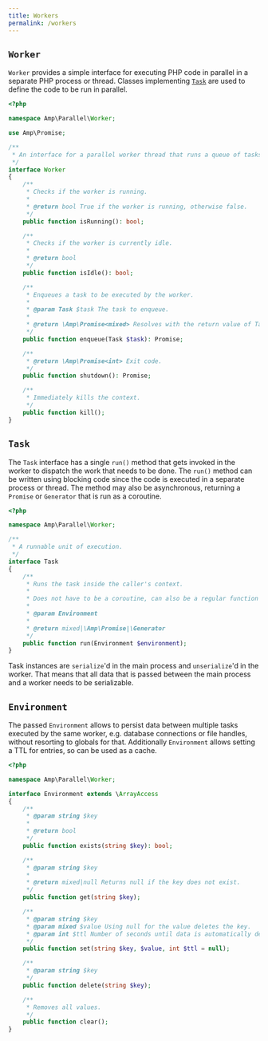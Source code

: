 ```yaml
---
title: Workers
permalink: /workers
---
```


## `Worker`

`Worker` provides a simple interface for executing PHP code in parallel in a separate PHP process or thread.
Classes implementing [`Task`](#task) are used to define the code to be run in parallel.

```php
<?php

namespace Amp\Parallel\Worker;

use Amp\Promise;

/**
 * An interface for a parallel worker thread that runs a queue of tasks.
 */
interface Worker
{
    /**
     * Checks if the worker is running.
     *
     * @return bool True if the worker is running, otherwise false.
     */
    public function isRunning(): bool;

    /**
     * Checks if the worker is currently idle.
     *
     * @return bool
     */
    public function isIdle(): bool;

    /**
     * Enqueues a task to be executed by the worker.
     *
     * @param Task $task The task to enqueue.
     *
     * @return \Amp\Promise<mixed> Resolves with the return value of Task::run().
     */
    public function enqueue(Task $task): Promise;

    /**
     * @return \Amp\Promise<int> Exit code.
     */
    public function shutdown(): Promise;

    /**
     * Immediately kills the context.
     */
    public function kill();
}
```

## `Task`

The `Task` interface has a single `run()` method that gets invoked in the worker to dispatch the work that needs to be done.
The `run()` method can be written using blocking code since the code is executed in a separate process or thread. The method
may also be asynchronous, returning a `Promise` or `Generator` that is run as a coroutine.

```php
<?php

namespace Amp\Parallel\Worker;

/**
 * A runnable unit of execution.
 */
interface Task
{
    /**
     * Runs the task inside the caller's context.
     *
     * Does not have to be a coroutine, can also be a regular function returning a value.
     *
     * @param Environment
     *
     * @return mixed|\Amp\Promise|\Generator
     */
    public function run(Environment $environment);
}
```

Task instances are `serialize`'d in the main process and `unserialize`'d in the worker.
That means that all data that is passed between the main process and a worker needs to be serializable.

## `Environment`

The passed `Environment` allows to persist data between multiple tasks executed by the same worker, e.g. database connections or file handles, without resorting to globals for that.
Additionally `Environment` allows setting a TTL for entries, so can be used as a cache.

```php
<?php

namespace Amp\Parallel\Worker;

interface Environment extends \ArrayAccess
{
    /**
     * @param string $key
     *
     * @return bool
     */
    public function exists(string $key): bool;

    /**
     * @param string $key
     *
     * @return mixed|null Returns null if the key does not exist.
     */
    public function get(string $key);

    /**
     * @param string $key
     * @param mixed $value Using null for the value deletes the key.
     * @param int $ttl Number of seconds until data is automatically deleted. Use 0 for unlimited TTL.
     */
    public function set(string $key, $value, int $ttl = null);

    /**
     * @param string $key
     */
    public function delete(string $key);

    /**
     * Removes all values.
     */
    public function clear();
}
```